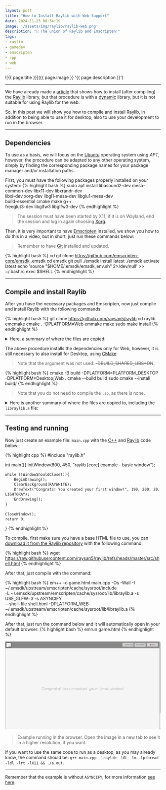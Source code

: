 ```yaml
---
layout: post
title: "How to Install Raylib with Web Support"
date: 2024-11-25 08:34:19
image: '/assets/img/raylib/raylib-web.png'
description: "🚀 The union of Raylib and Emscripten!"
tags:
- raylib
- gamedev
- emscripten
- cpp
- web
---
```


![{{ page.title }}]({{ page.image }} '{{ page.description }}')

---

We have already made a [article](https://terminalroot.com/create-games-for-windows-linux-and-web-with-raylib-c-cpp/) that shows how to install (after compiling) the [Raylib](https://terminalroot.com/tags#raylib) library, but that procedure is with a [dynamic](https://terminalroot.com/difference-between-static-and-dynamic-libraries/) library, but it is not suitable for using Raylib for the web.

So, in this post we will show you how to compile and install Raylib, in addition to being able to use it for desktop, also to use your development to run in the browser.

---

## Dependencies
To use as a basis, we will focus on the [Ubuntu](https://terminalroot.com/tags#ubuntu) operating system using *APT*, however, the procedure can be adapted to any other operating system, simply by finding the corresponding package names for your package manager and/or installation paths.

First, you must have the following packages properly installed on your system:
{% highlight bash %}
sudo apt install libasound2-dev mesa-common-dev libx11-dev libxrandr-dev \
libxi-dev xorg-dev libgl1-mesa-dev libglu1-mesa-dev \
build-essential cmake make g++ \
freeglut3-dev libglfw3 libglfw3-dev
{% endhighlight %}
> The session must have been started by X11, if it is on Wayland, end the session and log in again choosing [Xorg](https://terminalroot.com/5-quick-tips-for-cpp/).

Then, it is very important to have [Emscripten](https://terminalroot.com/how-to-transform-your-games-into-c-cpp-for-the-web-with-emscripten-sdl2/) installed, we show you how to do this in a video, but in short, just run these commands below:
> Remember to have [Git](https://terminalroot.com/tags#git) installed and updated.

{% highlight bash %}
cd
git clone https://github.com/emscripten-core/emsdk .emsdk
cd emsdk
git pull
./emsdk install latest
./emsdk activate latest
echo 'source "$HOME/.emsdk/emsdk_env.sh" 2>/dev/null' >> ~/.bashrc
exec $SHELL
{% endhighlight %}

---

## Compile and install Raylib
After you have the necessary packages and Emscripten, now just compile and install Raylib with the following commands:

{% highlight bash %}
git clone https://github.com/raysan5/raylib
cd raylib
emcmake cmake . -DPLATFORM=Web
emmake make
sudo make install
{% endhighlight %}

<details>
 <summary>Here, a summary of where the files are copied:</summary>

{% highlight bash %}
...
[99%] Built target textures_textured_curve
[100%] Built target textures_to_image
Install the project...
-- Install configuration: "Debug"
-- Installing: /home/marcos/.emsdk/upstream/emscripten/cache/sysroot/lib/libraylib.a
-- Installing: /home/marcos/.emsdk/upstream/emscripten/cache/sysroot/include/raylib.h
-- Installing: /home/marcos/.emsdk/upstream/emscripten/cache/sysroot/include/rlgl.h
-- Installation: /home/marcos/.emsdk/upstream/emscripten/cache/sysroot/include/raymath.h
-- Installing: /home/marcos/.emsdk/upstream/emscripten/cache/sysroot/lib/pkgconfig/raylib.pc
-- Installing: /home/marcos/.emsdk/upstream/emscripten/cache/sysroot/lib/cmake/raylib/raylib-config-version.cmake
-- Installing: /home/marcos/.emsdk/upstream/emscripten/cache/sysroot/lib/cmake/raylib/raylib-config.cmake
{% endhighlight %}

</details>

The above procedure installs the dependencies only for Web, however, it is still necessary to also install for Desktop, using [CMake](https://terminalroot.com/tags#cmake):
> Note that the argument was not used: ~~-DBUILD_SHARED_LIBS=ON~~.

{% highlight bash %}
cmake -B build -DPLATFORM=PLATFORM_DESKTOP -DPLATFORM=Desktop;Web .
cmake --build build
sudo cmake --install build/
{% endhighlight %}
> Note that you do not need to compile the `.so`, as there is none.

<details>
<summary>Here is another summary of where the files are copied to, including the <code>libraylib.a</code> file:</summary>

{% highlight bash %}
[sudo] password for marcos:
-- Install configuration: "Debug"
-- Installing: /usr/local/lib/libraylib.a
-- Installing: /usr/local/include/raylib.h
-- Installing: /usr/local/include/rlgl.h
-- Installing: /usr/local/include/raymath.h
-- Installing: /usr/local/lib/pkgconfig/raylib.pc
-- Installing: /usr/local/lib/cmake/raylib/raylib-config-version.cmake
-- Installing: /usr/local/lib/cmake/raylib/raylib-config.cmake
{% endhighlight %}

</details>

---

## Testing and running
Now just create an example file: `main.cpp` with the [C++](https://terminalroot.com/tags#cpp) and [Raylib](https://terminalroot.com/tags#raylib) code below:

{% highlight cpp %}
#include "raylib.h"

int main(){
    InitWindow(800, 450, "raylib [core] example - basic window");

    while (!WindowShouldClose()){
        BeginDrawing();
        ClearBackground(RAYWHITE);
        DrawText("Congrats! You created your first window!", 190, 200, 20, LIGHTGRAY);
        EndDrawing();
    }

    CloseWindow();
    return 0;
}
{% endhighlight %}

To compile, first make sure you have a base HTML file to use, you can [download it from the Raylib repository](https://github.com/raysan5/raylib/blob/master/src/shell.html) with the following command:

{% highlight bash %}
wget https://raw.githubusercontent.com/raysan5/raylib/refs/heads/master/src/shell.html
{% endhighlight %}

After that, just compile with the command:

{% highlight bash %}
em++ -o game.html main.cpp -Os -Wall -I ~/.emsdk/upstream/emscripten/cache/sysroot/include \
-L ~/.emsdk/upstream/emscripten/cache/sysroot/lib/libraylib.a -s USE_GLFW=3 -s ASYNCIFY \
--shell-file shell.html -DPLATFORM_WEB ~/.emsdk/upstream/emscripten/cache/sysroot/lib/libraylib.a
{% endhighlight %}

After that, just run the command below and it will automatically open in your default browser:
{% highlight bash %}
emrun game.html
{% endhighlight %}

![Example running in the browser](/assets/img/raylib/raylib-run-web.png)
> Example running in the browser. Open the image in a new tab to see it in a higher resolution, if you want.

If you want to use the same code to run as a desktop, as you may already know, the command should be: `g++ main.cpp -lraylib -lGL -lm -lpthread -ldl -lrt -lX11 && ./a.out`.

---

Remember that the example is without `ASYNCIFY`, for more information [see here](https://github.com/raysan5/raylib/wiki/Working-for-Web-(HTML5)#42-use-standard-raylib-whilewindowshouldclose-loop).

